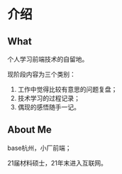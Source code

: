 # 介绍
## What
个人学习前端技术的自留地。

现阶段内容为三个类别：
1. 工作中觉得比较有意思的问题复盘；
2. 技术学习的过程记录；
3. 偶现的感悟随手一记。

## About Me
base杭州，小厂前端；

21届材料硕士，21年末进入互联网。
